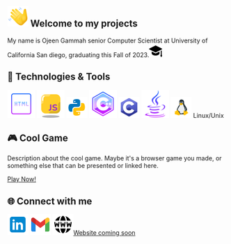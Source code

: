 ## ![](wave.png) Welcome to my projects

My name is Ojeen Gammah senior Computer Scientist at University of California San diego, graduating this Fall of 2023.![](g.png) 

## 🔧 Technologies & Tools

![](html,png.png)
![](javascript.png)
![](python.png) 
![](c++.png)
![](c.png) 
![](java.png)
![](unix-linux.png) Linux/Unix


## 🎮 Cool Game

Description about the cool game. Maybe it's a browser game you made, or something else that can be presented or linked here.

[Play Now!](#link-to-your-game)

## 🌐 Connect with me

[![Twitter Logo](link.png)](https://www.linkedin.com/in/ojeengammah/)
[![Gmail!](gmail.png)](mailto:ogammah@ucsd.edu)
[![Website](w.png)Website coming soon]()

